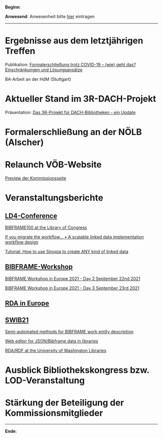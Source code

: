 **Beginn**: 

**Anwesend**: Anwesenheit bitte [hier](https://cryptpad.fr/form/#/2/form/view/1Uk9MUfnES-fsNW2SxjKnFmlQxOdFYJUFzG8LM0RMOc/) eintragen

---
# Ergebnisse aus dem letztjährigen Treffen

Publikation: [Formalerschließung trotz COVID-19 – (wie) geht das? Einschränkungen und Lösungsansätze](https://doi.org/10.31263/voebm.v73i3-4.5372)

BA-Arbeit an der HdM (Stuttgart)

# Aktueller Stand im 3R-DACH-Projekt

Präsentation: [Das 3R-Projekt für DACH-Bibliotheken - ein Update](https://www.obvsg.at/fileadmin/files/bibverb/vbtag/2021/vbt21_3r_dach.pdf)

# Formalerschließung an der NÖLB (Alscher)

# Relaunch VÖB-Website

[Preview der Kommissionsseite](https://dev.voeb-b.at/voeb-kommissionen/formalerschliessung/)

# Veranstaltungsberichte

## [LD4-Conference](https://bit.ly/ld42021)

[BIBFRAME100 at the Library of Congress](https://youtu.be/pSON9etF054)

[If you migrate the workflow... • A scalable linked data implementation workflow design](https://youtu.be/8_KlXl3V7WM)

[Tutorial: How to use Sinopia to create ANY kind of linked data](https://youtu.be/CZGbwADim9I)

##  [BIBFRAME-Workshop](https://www.casalini.it/bfwe2021/)

[BIBFRAME Workshop in Europe 2021 - Day 2 September 22nd 2021](https://youtu.be/FiXHsSqjk1M)

[BIBFRAME Workshop in Europe 2021 - Day 3 September 23rd 2021](https://youtu.be/0pahw5_Rwaw)

## [RDA in Europe](http://www.rda-rsc.org/node/668)

## [SWIB21](http://swib.org/swib21/)

[Semi-automated methods for BIBFRAME work entity description](https://swib.org/swib21/slides/03-03-hahn.pdf)

[Web editor for JSON/Bibframe data in libraries](https://swib.org/swib21/slides/03-05-prongue.pdf)

[RDA/RDF at the University of Washington Libraries](https://swib.org/swib21/slides/05-02-riesenberg.pdf)

# Ausblick Bibliothekskongress bzw. LOD-Veranstaltung

# Stärkung der Beteiligung der Kommissionsmitglieder

---

**Ende**: 
